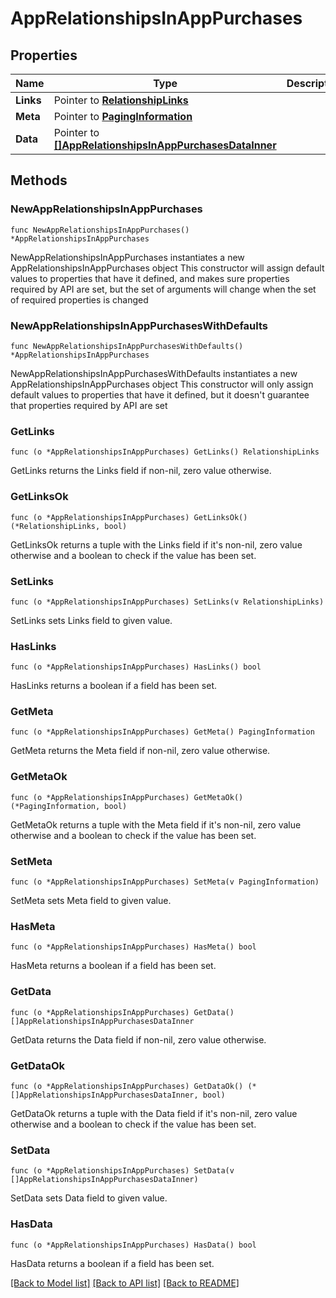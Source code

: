 # AppRelationshipsInAppPurchases

## Properties

Name | Type | Description | Notes
------------ | ------------- | ------------- | -------------
**Links** | Pointer to [**RelationshipLinks**](RelationshipLinks.md) |  | [optional] 
**Meta** | Pointer to [**PagingInformation**](PagingInformation.md) |  | [optional] 
**Data** | Pointer to [**[]AppRelationshipsInAppPurchasesDataInner**](AppRelationshipsInAppPurchasesDataInner.md) |  | [optional] 

## Methods

### NewAppRelationshipsInAppPurchases

`func NewAppRelationshipsInAppPurchases() *AppRelationshipsInAppPurchases`

NewAppRelationshipsInAppPurchases instantiates a new AppRelationshipsInAppPurchases object
This constructor will assign default values to properties that have it defined,
and makes sure properties required by API are set, but the set of arguments
will change when the set of required properties is changed

### NewAppRelationshipsInAppPurchasesWithDefaults

`func NewAppRelationshipsInAppPurchasesWithDefaults() *AppRelationshipsInAppPurchases`

NewAppRelationshipsInAppPurchasesWithDefaults instantiates a new AppRelationshipsInAppPurchases object
This constructor will only assign default values to properties that have it defined,
but it doesn't guarantee that properties required by API are set

### GetLinks

`func (o *AppRelationshipsInAppPurchases) GetLinks() RelationshipLinks`

GetLinks returns the Links field if non-nil, zero value otherwise.

### GetLinksOk

`func (o *AppRelationshipsInAppPurchases) GetLinksOk() (*RelationshipLinks, bool)`

GetLinksOk returns a tuple with the Links field if it's non-nil, zero value otherwise
and a boolean to check if the value has been set.

### SetLinks

`func (o *AppRelationshipsInAppPurchases) SetLinks(v RelationshipLinks)`

SetLinks sets Links field to given value.

### HasLinks

`func (o *AppRelationshipsInAppPurchases) HasLinks() bool`

HasLinks returns a boolean if a field has been set.

### GetMeta

`func (o *AppRelationshipsInAppPurchases) GetMeta() PagingInformation`

GetMeta returns the Meta field if non-nil, zero value otherwise.

### GetMetaOk

`func (o *AppRelationshipsInAppPurchases) GetMetaOk() (*PagingInformation, bool)`

GetMetaOk returns a tuple with the Meta field if it's non-nil, zero value otherwise
and a boolean to check if the value has been set.

### SetMeta

`func (o *AppRelationshipsInAppPurchases) SetMeta(v PagingInformation)`

SetMeta sets Meta field to given value.

### HasMeta

`func (o *AppRelationshipsInAppPurchases) HasMeta() bool`

HasMeta returns a boolean if a field has been set.

### GetData

`func (o *AppRelationshipsInAppPurchases) GetData() []AppRelationshipsInAppPurchasesDataInner`

GetData returns the Data field if non-nil, zero value otherwise.

### GetDataOk

`func (o *AppRelationshipsInAppPurchases) GetDataOk() (*[]AppRelationshipsInAppPurchasesDataInner, bool)`

GetDataOk returns a tuple with the Data field if it's non-nil, zero value otherwise
and a boolean to check if the value has been set.

### SetData

`func (o *AppRelationshipsInAppPurchases) SetData(v []AppRelationshipsInAppPurchasesDataInner)`

SetData sets Data field to given value.

### HasData

`func (o *AppRelationshipsInAppPurchases) HasData() bool`

HasData returns a boolean if a field has been set.


[[Back to Model list]](../README.md#documentation-for-models) [[Back to API list]](../README.md#documentation-for-api-endpoints) [[Back to README]](../README.md)


